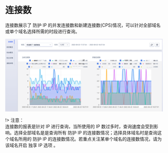 # 连接数

连接数展示了 防护 IP 的并发连接数和新建连接数(CPS)情况，可以针对全部域名或单个域名选择所需的时段进行查询。

![concurrent_conn_img_1.png](/images/concurrent_conn_img_1.png)

!> 注意：  
连接数的报表是针对 IP 进行查询，当所使用的 IP 数过多时，查询速度会受到影响。选择全部域名是是查询所有 防护 IP 的连接数情况；选择具体域名时是查询这个域名所用的 防护 IP 的连接数情况。若重点关注某单个域名的连接数情况，请为该域名开启 独享 IP 选项 。
